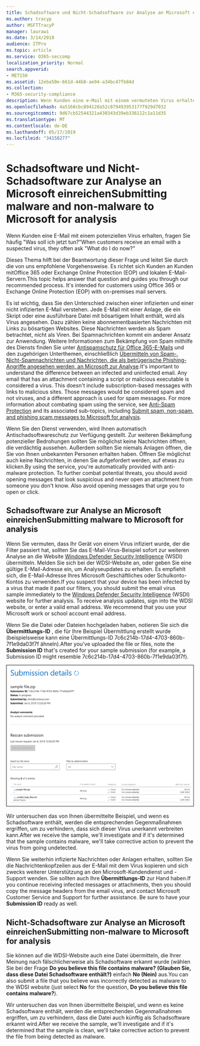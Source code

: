 ```yaml
---
title: Schadsoftware und Nicht-Schadsoftware zur Analyse an Microsoft einreichen
ms.author: tracyp
author: MSFTTracyP
manager: laurawi
ms.date: 3/14/2018
audience: ITPro
ms.topic: article
ms.service: O365-seccomp
localization_priority: Normal
search.appverid:
- MET150
ms.assetid: 12eba50e-661d-44b8-ae94-a34bc47fb84d
ms.collection:
- M365-security-compliance
description: Wenn Kunden eine e-Mail mit einem vermuteten Virus erhalten, werden Sie häufig askWhat jetzt tun?
ms.openlocfilehash: 4a5168cbc894128a52c879493953177f929d7032
ms.sourcegitcommit: 9d67cb52544321a430343d39eb336112c1a11d35
ms.translationtype: MT
ms.contentlocale: de-DE
ms.lasthandoff: 05/17/2019
ms.locfileid: "34158277"
---
```

# <a name="submitting-malware-and-non-malware-to-microsoft-for-analysis"></a><span data-ttu-id="16d28-103">Schadsoftware und Nicht-Schadsoftware zur Analyse an Microsoft einreichen</span><span class="sxs-lookup"><span data-stu-id="16d28-103">Submitting malware and non-malware to Microsoft for analysis</span></span>

<span data-ttu-id="16d28-104">Wenn Kunden eine E-Mail mit einem potenziellen Virus erhalten, fragen Sie häufig "Was soll ich jetzt tun?"</span><span class="sxs-lookup"><span data-stu-id="16d28-104">When customers receive an email with a suspected virus, they often ask "What do I do now?"</span></span>
  
<span data-ttu-id="16d28-p101">Dieses Thema hilft bei der Beantwortung dieser Frage und leitet Sie durch die von uns empfohlene Vorgehensweise. Es richtet sich Kunden an Kunden mitOffice 365 oder Exchange Online Protection (EOP) und lokalen E-Mail-Servern.</span><span class="sxs-lookup"><span data-stu-id="16d28-p101">This topic helps answer that question and guides you through our recommended process. It's intended for customers using Office 365 or Exchange Online Protection (EOP) with on-premises mail servers.</span></span>
  
<span data-ttu-id="16d28-p102">Es ist wichtig, dass Sie den Unterschied zwischen einer infizierten und einer nicht infizierten E-Mail verstehen. Jede E-Mail mit einer Anlage, die ein Skript oder eine ausführbare Datei mit bösartigem Inhalt enthält, wird als Virus angesehen. Dazu zählen keine abonnementbasierten Nachrichten mit Links zu bösartigen Websites. Diese Nachrichten werden als Spam betrachtet, nicht als Viren. Bei Spamnachrichten kommt ein anderer Ansatz zur Anwendung. Weitere Informationen zum Bekämpfung von Spam mithilfe des Diensts finden Sie unter [Antispamschutz für Office 365-E-Mails](anti-spam-and-anti-malware-protection.md) und den zugehörigen Unterthemen, einschließlich [Übermitteln von Spam-, Nicht-Spamnachrichten und Nachrichten, die als betrügerische Phishing-Angriffe angesehen werden, an Microsoft zur Analyse](submit-spam-non-spam-and-phishing-scam-messages-to-microsoft-for-analysis.md).</span><span class="sxs-lookup"><span data-stu-id="16d28-p102">It's important to understand the difference between an infected and uninfected email. Any email that has an attachment containing a script or malicious executable is considered a virus. This doesn't include subscription-based messages with links to malicious sites. Those messages would be considered spam and not viruses, and a different approach is used for spam messages. For more information about combating spam using the service, see [Anti-Spam Protection](anti-spam-and-anti-malware-protection.md) and its associated sub-topics, including [Submit spam, non-spam, and phishing scam messages to Microsoft for analysis](submit-spam-non-spam-and-phishing-scam-messages-to-microsoft-for-analysis.md).</span></span> 
  
<span data-ttu-id="16d28-p103">Wenn Sie den Dienst verwenden, wird Ihnen automatisch Antischadsoftwareschutz zur Verfügung gestellt. Zur weiteren Bekämpfung potenzieller Bedrohungen sollten Sie möglichst keine Nachrichten öffnen, die verdächtig aussehen. Außerdem sollten Sie niemals Anlagen öffnen, die Sie von Ihnen unbekannten Personen erhalten haben. Öffnen Sie möglichst auch keine Nachrichten, in denen Sie aufgefordert werden, auf etwas zu klicken.</span><span class="sxs-lookup"><span data-stu-id="16d28-p103">By using the service, you're automatically provided with anti-malware protection. To further combat potential threats, you should avoid opening messages that look suspicious and never open an attachment from someone you don't know. Also avoid opening messages that urge you to open or click.</span></span>
  
## <a name="submitting-malware-to-microsoft-for-analysis"></a><span data-ttu-id="16d28-115">Schadsoftware zur Analyse an Microsoft einreichen</span><span class="sxs-lookup"><span data-stu-id="16d28-115">Submitting malware to Microsoft for analysis</span></span>

<span data-ttu-id="16d28-p104">Wenn Sie vermuten, dass Ihr Gerät von einem Virus infiziert wurde, der die Filter passiert hat, sollten Sie das E-Mail-Virus-Beispiel sofort zur weiteren Analyse an die Website [Windows Defender Security Intelligence](https://www.microsoft.com/wdsi/filesubmission) (WSDI) übermitteln. Melden Sie sich bei der WDSI-Website an, oder geben Sie eine gültige E-Mail-Adresse ein, um Analyseupdates zu erhalten. Es empfiehlt sich, die E-Mail-Adresse Ihres Microsoft Geschäftliches oder Schulkonto-Kontos zu verwenden.</span><span class="sxs-lookup"><span data-stu-id="16d28-p104">If you suspect that your device has been infected by a virus that made it past our filters, you should submit the email virus sample immediately to the [Windows Defender Security Intelligence](https://www.microsoft.com/wdsi/filesubmission) (WSDI) website for further analysis. To receive analysis updates, sign into the WDSI website, or enter a valid email address. We recommend that you use your Microsoft work or school account email address.</span></span> 
  
<span data-ttu-id="16d28-119">Wenn Sie die Datei oder Dateien hochgeladen haben, notieren Sie sich die **Übermittlungs-ID** , die für Ihre Beispiel Übermittlung erstellt wurde (beispielsweise kann eine Übermittlungs-ID 7c6c214b-17d4-4703-860b-7f1e9da03f7f ähneln).</span><span class="sxs-lookup"><span data-stu-id="16d28-119">After you've uploaded the file or files, note the **Submission ID** that's created for your sample submission (for example, a Submission ID might resemble 7c6c214b-17d4-4703-860b-7f1e9da03f7f).</span></span> 
  
![Übermittlungsdetails auf der Windows Defender Security Intelligence-Website](media/EOP-Malware-Protection-Center.png)
  
<span data-ttu-id="16d28-121">Wir untersuchen das von Ihnen übermittelte Beispiel, und wenn es Schadsoftware enthält, werden die entsprechenden Gegenmaßnahmen ergriffen, um zu verhindern, dass sich dieser Virus unerkannt verbreiten kann.</span><span class="sxs-lookup"><span data-stu-id="16d28-121">After we receive the sample, we'll investigate and if it's determined that the sample contains malware, we'll take corrective action to prevent the virus from going undetected.</span></span>
  
<span data-ttu-id="16d28-p105">Wenn Sie weiterhin infizierte Nachrichten oder Anlagen erhalten, sollten Sie die Nachrichtenkopfzeilen aus der E-Mail mit dem Virus kopieren und sich zwecks weiterer Unterstützung an den Microsoft-Kundendienst und -Support wenden. Sie sollten auch Ihre **Übermittlungs-ID** zur Hand haben.</span><span class="sxs-lookup"><span data-stu-id="16d28-p105">If you continue receiving infected messages or attachments, then you should copy the message headers from the email virus, and contact Microsoft Customer Service and Support for further assistance. Be sure to have your **Submission ID** ready as well.</span></span> 
  
## <a name="submitting-non-malware-to-microsoft-for-analysis"></a><span data-ttu-id="16d28-124">Nicht-Schadsoftware zur Analyse an Microsoft einreichen</span><span class="sxs-lookup"><span data-stu-id="16d28-124">Submitting non-malware to Microsoft for analysis</span></span>

<span data-ttu-id="16d28-125">Sie können auf die WDSI-Website auch eine Datei übermitteln, die Ihrer Meinung nach fälschlicherweise als Schadsoftware erkannt wurde (wählen Sie bei der Frage **Do you believe this file contains malware? (Glauben Sie, dass diese Datei Schadsoftware enthält?)** einfach **No (Nein)** aus.</span><span class="sxs-lookup"><span data-stu-id="16d28-125">You can also submit a file that you believe was incorrectly detected as malware to the WDSI website (just select **No** for the question, **Do you believe this file contains malware?**).</span></span>
  
<span data-ttu-id="16d28-126">Wir untersuchen das von Ihnen übermittelte Beispiel, und wenn es keine Schadsoftware enthält, werden die entsprechenden Gegenmaßnahmen ergriffen, um zu verhindern, dass die Datei auch künftig als Schadsoftware erkannt wird.</span><span class="sxs-lookup"><span data-stu-id="16d28-126">After we receive the sample, we'll investigate and if it's determined that the sample is clean, we'll take corrective action to prevent the file from being detected as malware.</span></span>
  

